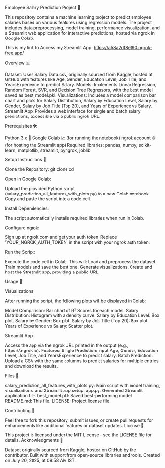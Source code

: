 Employee Salary Prediction Project 🌟

This repository contains a machine learning project to predict employee salaries based on various features using regression models. The project includes data preprocessing, model training, performance visualization, and a Streamlit web application for interactive predictions, hosted via ngrok in Google Colab.

This is my link to Access my Streamlit App: https://a58a2df8e190.ngrok-free.app/

Overview 📊

Dataset: Uses Salary Data.csv, originally sourced from Kaggle, hosted at GitHub with features like Age, Gender, Education Level, Job Title, and YearsExperience to predict Salary.
Models: Implements Linear Regression, Random Forest, SVR, and Decision Tree Regressors, with the best model saved as best_model.pkl.
Visualizations: Includes a model comparison bar chart and plots for Salary Distribution, Salary by Education Level, Salary by Gender, Salary by Job Title (Top 20), and Years of Experience vs Salary.
Streamlit App: Provides a web interface for single and batch salary predictions, accessible via a public ngrok URL.

Prerequisites 🛠

Python 3.x 🐍
Google Colab 📈 (for running the notebook)
ngrok account 🌐 (for hosting the Streamlit app)
Required libraries: pandas, numpy, scikit-learn, matplotlib, streamlit, pyngrok, joblib

Setup Instructions 🚀

Clone the Repository:
git clone <your-repo-url>
cd <your-repo-folder>


Open in Google Colab:

Upload the provided Python script (salary_prediction_all_features_with_plots.py) to a new Colab notebook.
Copy and paste the script into a code cell.


Install Dependencies:

The script automatically installs required libraries when run in Colab.


Configure ngrok:

Sign up at ngrok.com and get your auth token.
Replace 'YOUR_NGROK_AUTH_TOKEN' in the script with your ngrok auth token.


Run the Script:

Execute the code cell in Colab. This will:
Load and preprocess the dataset.
Train models and save the best one.
Generate visualizations.
Create and host the Streamlit app, providing a public URL.





Usage 🎯

Visualizations

After running the script, the following plots will be displayed in Colab:

Model Comparison: Bar chart of R² Scores for each model.
Salary Distribution: Histogram with a density curve.
Salary by Education Level: Box plot.
Salary by Gender: Box plot.
Salary by Job Title (Top 20): Box plot.
Years of Experience vs Salary: Scatter plot.

Streamlit App

Access the app via the ngrok URL printed in the output (e.g., https://<random>.ngrok.io).
Features:
Single Prediction: Input Age, Gender, Education Level, Job Title, and YearsExperience to predict salary.
Batch Prediction: Upload a CSV with the same columns to predict salaries for multiple entries and download the results.



Files 📁

salary_prediction_all_features_with_plots.py: Main script with model training, visualizations, and Streamlit app setup.
app.py: Generated Streamlit application file.
best_model.pkl: Saved best-performing model.
README.md: This file.
LICENSE: Project license file.

Contributing 🤝

Feel free to fork this repository, submit issues, or create pull requests for enhancements like additional features or dataset updates.
License 📜

This project is licensed under the MIT License - see the LICENSE file for details.
Acknowledgments 🙏

Dataset originally sourced from Kaggle, hosted on GitHub by the contributor.
Built with support from open-source libraries and tools.
Created on July 20, 2025, at 09:58 AM IST.

